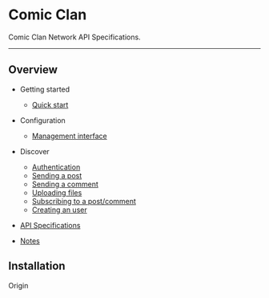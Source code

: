 # Comic Clan

 Comic Clan Network API Specifications.

---

## Overview

- Getting started

  - [Quick start](quickstart.md)

- Configuration

  - [Management interface](management.md)

- Discover

  - [Authentication](ssr.md)
  - [Sending a post](deploy.md)
  - [Sending a comment](helpers.md)
  - [Uploading files](vue.md)
  - [Subscribing to a post/comment](cdn.md)
  - [Creating an user](pwa.md)

- [API Specifications](awesome.md)
- [Notes](changelog.md)

## Installation

Origin
